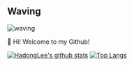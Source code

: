 ## Waving <a id="waving">
![waving](https://capsule-render.vercel.app/api?type=waving&height=200&text=JungHun&fontAlign=80&fontAlignY=40&color=gradient)
  
👋 Hi! Welcome to my Github!

[![HadongLee's github stats](https://github-readme-stats.vercel.app/api?username=metleeha&show_icons=true&theme=dracula)](https://github.com/metleeha/github-readme-stats)
[![Top Langs](https://github-readme-stats.vercel.app/api/top-langs/?username=metleeha&layout=compact&theme=dracula)](https://github.com/metleeha)
